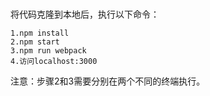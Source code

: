 #

将代码克隆到本地后，执行以下命令：<br/>



```
1.npm install 
2.npm start    
3.npm run webpack 
4.访问localhost:3000
```
注意：步骤2和3需要分别在两个不同的终端执行。
